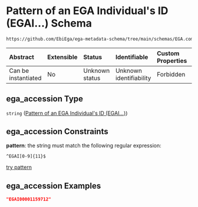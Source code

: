 # Pattern of an EGA Individual's ID (EGAI...) Schema

```txt
https://github.com/EbiEga/ega-metadata-schema/tree/main/schemas/EGA.common-definitions.json#/definitions/object-id-and-object-type-check/anyOf/11/properties/object_id/properties/ega_accession
```



| Abstract            | Extensible | Status         | Identifiable            | Custom Properties | Additional Properties | Access Restrictions | Defined In                                                                                           |
| :------------------ | :--------- | :------------- | :---------------------- | :---------------- | :-------------------- | :------------------ | :--------------------------------------------------------------------------------------------------- |
| Can be instantiated | No         | Unknown status | Unknown identifiability | Forbidden         | Allowed               | none                | [EGA.common-definitions.json\*](../../../schemas/EGA.common-definitions.json "open original schema") |

## ega\_accession Type

`string` ([Pattern of an EGA Individual's ID (EGAI...)](ega-12-definitions-pattern-of-an-ega-individuals-id-egai.md))

## ega\_accession Constraints

**pattern**: the string must match the following regular expression:&#x20;

```regexp
^EGAI[0-9]{11}$
```

[try pattern](https://regexr.com/?expression=%5EEGAI%5B0-9%5D%7B11%7D%24 "try regular expression with regexr.com")

## ega\_accession Examples

```json
"EGAI00001159712"
```
